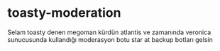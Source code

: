# toasty-moderation
Selam toasty denen megoman kürdün atlantis ve zamanında veronica sunucusunda kullandığı moderasyon botu star at backup botları gelsin
